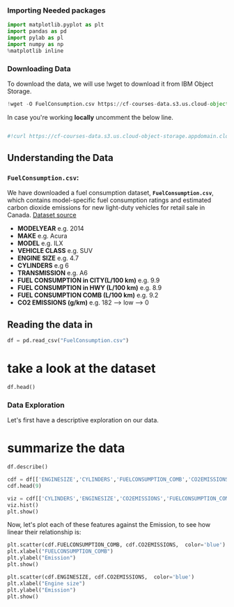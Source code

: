 ### Importing Needed packages

```python
import matplotlib.pyplot as plt
import pandas as pd
import pylab as pl
import numpy as np
%matplotlib inline

```

### Downloading Data
To download the data, we will use !wget to download it from IBM Object Storage.

```python
!wget -O FuelConsumption.csv https://cf-courses-data.s3.us.cloud-object-storage.appdomain.cloud/IBMDeveloperSkillsNetwork-ML0101EN-SkillsNetwork/labs/Module%202/data/FuelConsumptionCo2.csv

```

In case you're working **locally** uncomment the below line. 

```python

#!curl https://cf-courses-data.s3.us.cloud-object-storage.appdomain.cloud/IBMDeveloperSkillsNetwork-ML0101EN-SkillsNetwork/labs/Module%202/data/FuelConsumptionCo2.csv -o FuelConsumptionCo2.csv
```

## Understanding the Data

### `FuelConsumption.csv`:
We have downloaded a fuel consumption dataset, **`FuelConsumption.csv`**, which contains model-specific fuel consumption ratings and estimated carbon dioxide emissions for new light-duty vehicles for retail sale in Canada. [Dataset source](http://open.canada.ca/data/en/dataset/98f1a129-f628-4ce4-b24d-6f16bf24dd64)

- **MODELYEAR** e.g. 2014
- **MAKE** e.g. Acura
- **MODEL** e.g. ILX
- **VEHICLE CLASS** e.g. SUV
- **ENGINE SIZE** e.g. 4.7
- **CYLINDERS** e.g 6
- **TRANSMISSION** e.g. A6
- **FUEL CONSUMPTION in CITY(L/100 km)** e.g. 9.9
- **FUEL CONSUMPTION in HWY (L/100 km)** e.g. 8.9
- **FUEL CONSUMPTION COMB (L/100 km)** e.g. 9.2
- **CO2 EMISSIONS (g/km)** e.g. 182   --> low --> 0

## Reading the data in
```python
df = pd.read_csv("FuelConsumption.csv")
```
# take a look at the dataset
```python
df.head()
```
### Data Exploration
Let's first have a descriptive exploration on our data.

# summarize the data
```python
df.describe()

cdf = df[['ENGINESIZE','CYLINDERS','FUELCONSUMPTION_COMB','CO2EMISSIONS']]
cdf.head(9)

viz = cdf[['CYLINDERS','ENGINESIZE','CO2EMISSIONS','FUELCONSUMPTION_COMB']]
viz.hist()
plt.show()
```
Now, let's plot each of these features against the Emission, to see how linear their relationship is:

```python
plt.scatter(cdf.FUELCONSUMPTION_COMB, cdf.CO2EMISSIONS,  color='blue')
plt.xlabel("FUELCONSUMPTION_COMB")
plt.ylabel("Emission")
plt.show()

plt.scatter(cdf.ENGINESIZE, cdf.CO2EMISSIONS,  color='blue')
plt.xlabel("Engine size")
plt.ylabel("Emission")
plt.show()
```
